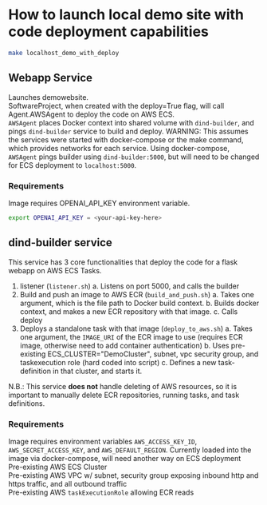 # How to launch local demo site with code deployment capabilities

```bash
make localhost_demo_with_deploy
``` 

## Webapp Service

Launches demowebsite. \
SoftwareProject, when created with the deploy=True flag, will call Agent.AWSAgent to deploy the code on AWS ECS.\
`AWSAgent` places Docker context into shared volume with `dind-builder`, and pings `dind-builder` service to build and deploy.
WARNING: This assumes the services were started with docker-compose or the make command, which provides networks for each service. Using docker-compose, `AWSAgent` pings builder using `dind-builder:5000`, but will need to be changed for ECS deployment to `localhost:5000`.

### Requirements

Image requires OPENAI_API_KEY environment variable. 
```bash
export OPENAI_API_KEY = <your-api-key-here>
```

## dind-builder service

This service has 3 core functionalities that deploy the code for a flask webapp on AWS ECS Tasks.

   1. listener (`listener.sh`)
      a. Listens on port 5000, and calls the builder
   2. Build and push an image to AWS ECR (`build_and_push.sh`)
      a. Takes one argument, which is the file path to Docker build context. 
      b. Builds docker context, and makes a new ECR repository with that image. 
      c. Calls deploy
   3. Deploys a standalone task with that image (`deploy_to_aws.sh`)
      a. Takes one argument, the `IMAGE_URI` of the ECR image to use (requires ECR image, otherwise need to add container authentication)
      b. Uses pre-existing ECS_CLUSTER="DemoCluster", subnet, vpc security group, and taskexecution role (hard coded into script)
      c. Defines a new task-definition in that cluster, and starts it.

N.B.: This service **does not** handle deleting of AWS resources, so it is important to manually delete ECR repositories, running tasks, and task definitions.

### Requirements

Image requires environment variables `AWS_ACCESS_KEY_ID`, `AWS_SECRET_ACCESS_KEY`, and `AWS_DEFAULT_REGION`. Currently loaded into the image via docker-compose, will need another way on ECS deployment\
Pre-existing AWS ECS Cluster\
Pre-existing AWS VPC w/ subnet, security group exposing inbound http and https traffic, and all outbound traffic \
Pre-existing AWS `taskExecutionRole` allowing ECR reads